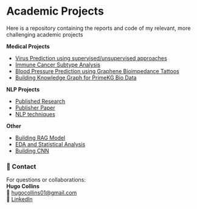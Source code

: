 # Academic Projects
Here is a repository containing the reports and code of my relevant, more challenging academic projects

**Medical Projects**

- [Virus Prediction using supervised/unsupervised approaches](MSc/Virus%20Detection%20using%20Classification,%20Regresssion%20and%20Unsupervised%20Approaches/)
- [Immune Cancer Subtype Analysis](MSc/Immune%20Cancer%20Subtype%20Research/)
- [Blood Pressure Prediction using Graphene Bioimpedance Tattoos](BSc/%20Blood%20Pressure%20Prediction%20using%20Graphene%20Bioimpedance%20Tattoos/)
- [Building Knowledge Graph for PrimeKG Bio Data](MSc/Knowledge%20Graph%20of%20PrimeKG%20Bio%20Data/)

**NLP Projects**
- [Published Research](BSc/NER%20for%20the%20Irish%20Language/)
- [Publisher Paper](https://aclanthology.org/2025.mwe-1.9.pdf)
- [NLP techniques](MSc/NLP/) 

**Other**
- [Building RAG Model](BSc/RAG/)
- [EDA and Statistical Analysis](MSc/EDA%20and%20Statistical%20Analysis/)
- [Building CNN](MSc/BuildingCNNforTinyImageNet/)


### 📎 Contact

For questions or collaborations:  
**Hugo Collins**  
📧 hugocollins01@gmail.com  
🔗 [LinkedIn](https://www.linkedin.com/in/hugo-collins-095b6b27a/)
